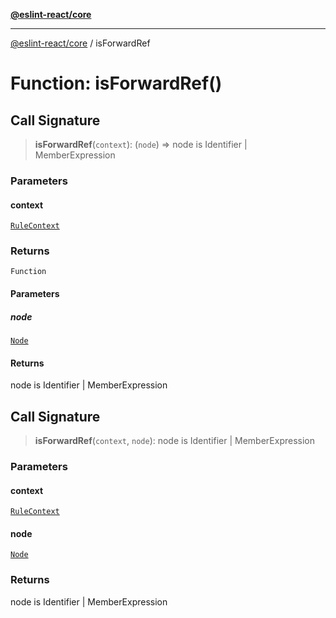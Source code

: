 [**@eslint-react/core**](../README.md)

***

[@eslint-react/core](../README.md) / isForwardRef

# Function: isForwardRef()

## Call Signature

> **isForwardRef**(`context`): (`node`) => node is Identifier \| MemberExpression

### Parameters

#### context

[`RuleContext`](../-internal-/type-aliases/RuleContext.md)

### Returns

`Function`

#### Parameters

##### node

[`Node`](../-internal-/type-aliases/Node.md)

#### Returns

node is Identifier \| MemberExpression

## Call Signature

> **isForwardRef**(`context`, `node`): node is Identifier \| MemberExpression

### Parameters

#### context

[`RuleContext`](../-internal-/type-aliases/RuleContext.md)

#### node

[`Node`](../-internal-/type-aliases/Node.md)

### Returns

node is Identifier \| MemberExpression
